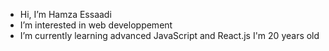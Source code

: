 - Hi, I’m Hamza Essaadi
- I’m interested in web developpement
- I’m currently learning advanced JavaScript and React.js
  I'm 20 years old

<!---
EssHamza/EssHamza is a ✨ special ✨ repository because its `README.md` (this file) appears on your GitHub profile.
You can click the Preview link to take a look at your changes.
--->
